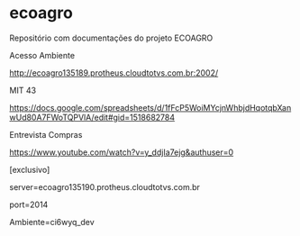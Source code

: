 # ecoagro
Repositório com documentações do projeto ECOAGRO

Acesso Ambiente

http://ecoagro135189.protheus.cloudtotvs.com.br:2002/

MIT 43

https://docs.google.com/spreadsheets/d/1fFcP5WoiMYcjnWhbjdHqotqbXanwUd80A7FWoTQPVlA/edit#gid=1518682784

Entrevista Compras

https://www.youtube.com/watch?v=y_ddjIa7ejg&authuser=0

[exclusivo]

server=ecoagro135190.protheus.cloudtotvs.com.br

port=2014

Ambiente=ci6wyq_dev
